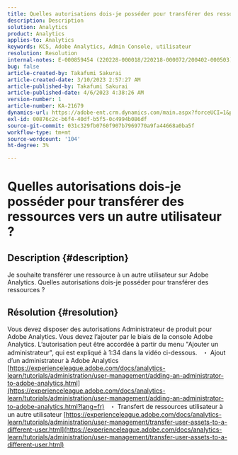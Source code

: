 ```yaml
---
title: Quelles autorisations dois-je posséder pour transférer des ressources vers un autre utilisateur ?
description: Description
solution: Analytics
product: Analytics
applies-to: Analytics
keywords: KCS, Adobe Analytics, Admin Console, utilisateur
resolution: Resolution
internal-notes: E-000859454 (220228-000018/220218-000072/200402-000503)
bug: false
article-created-by: Takafumi Sakurai
article-created-date: 3/10/2023 2:57:27 AM
article-published-by: Takafumi Sakurai
article-published-date: 4/6/2023 4:38:26 AM
version-number: 1
article-number: KA-21679
dynamics-url: https://adobe-ent.crm.dynamics.com/main.aspx?forceUCI=1&pagetype=entityrecord&etn=knowledgearticle&id=ea673245-efbe-ed11-83ff-6045bd006b3d
exl-id: 00876c2c-b6f4-40df-b5f5-0c4994b086df
source-git-commit: 031c329fb0760f907b7969770a9fa44668a0ba5f
workflow-type: tm+mt
source-wordcount: '104'
ht-degree: 3%

---
```


# Quelles autorisations dois-je posséder pour transférer des ressources vers un autre utilisateur ?

## Description {#description}

Je souhaite transférer une ressource à un autre utilisateur sur Adobe Analytics. Quelles autorisations dois-je posséder pour transférer des ressources ?

## Résolution {#resolution}


Vous devez disposer des autorisations Administrateur de produit pour Adobe Analytics. Vous devez l’ajouter par le biais de la console Adobe Analytics. L’autorisation peut être accordée à partir du menu &quot;Ajouter un administrateur&quot;, qui est expliqué à 1:34 dans la vidéo ci-dessous.
 
・ Ajout d’un administrateur à Adobe Analytics
[https://experienceleague.adobe.com/docs/analytics-learn/tutorials/administration/user-management/adding-an-administrator-to-adobe-analytics.html](https://experienceleague.adobe.com/docs/analytics-learn/tutorials/administration/user-management/adding-an-administrator-to-adobe-analytics.html?lang=fr)
 
・ Transfert de ressources utilisateur à un autre utilisateur
[https://experienceleague.adobe.com/docs/analytics-learn/tutorials/administration/user-management/transfer-user-assets-to-a-different-user.html](https://experienceleague.adobe.com/docs/analytics-learn/tutorials/administration/user-management/transfer-user-assets-to-a-different-user.html)
